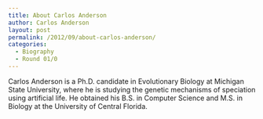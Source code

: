 ```yaml
---
title: About Carlos Anderson
author: Carlos Anderson
layout: post
permalink: /2012/09/about-carlos-anderson/
categories:
  - Biography
  - Round 01/0
---
```

Carlos Anderson is a Ph.D. candidate in Evolutionary Biology at Michigan State University, where he is studying the genetic mechanisms of speciation using artificial life. He obtained his B.S. in Computer Science and M.S. in Biology at the University of Central Florida.